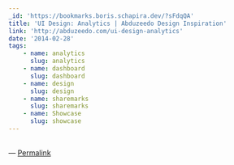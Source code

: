 ```yaml
---
_id: 'https://bookmarks.boris.schapira.dev/?sFdqQA'
title: 'UI Design: Analytics | Abduzeedo Design Inspiration'
link: 'http://abduzeedo.com/ui-design-analytics'
date: '2014-02-28'
tags:
    - name: analytics
      slug: analytics
    - name: dashboard
      slug: dashboard
    - name: design
      slug: design
    - name: sharemarks
      slug: sharemarks
    - name: Showcase
      slug: showcase
---
```


<br>&#8212;
<a href="https://bookmarks.boris.schapira.dev/?sFdqQA" title="Permalink">Permalink</a>
